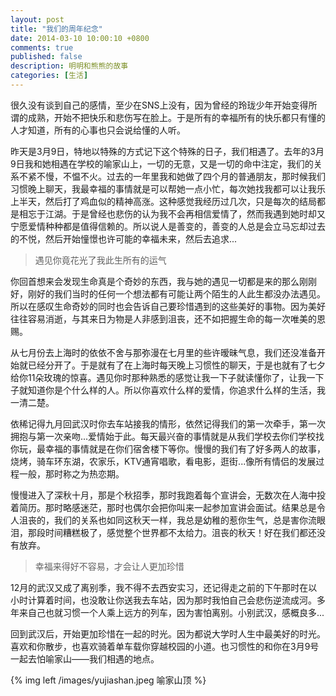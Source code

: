 ```yaml
---
layout: post
title: "我们的周年纪念"
date: 2014-03-10 10:00:10 +0800
comments: true
published: false
description: 明明和熊熊的故事
categories: [生活]
---
```

很久没有谈到自己的感情，至少在SNS上没有，因为曾经的玲珑少年开始变得所谓的成熟，开始不把快乐和悲伤写在脸上。于是所有的幸福所有的快乐都只有懂的人才知道，所有的心事也只会说给懂的人听。

昨天是3月9日，特地以特殊的方式记下这个特殊的日子，我们相遇了。去年的3月9日我和她相遇在学校的喻家山上，一切的无意，又是一切的命中注定，我们的关系不紧不慢，不愠不火。过去的一年里我和她做了四个月的普通朋友，那时候我们习惯晚上聊天，我最幸福的事情就是可以帮她一点小忙，每次她找我都可以让我乐上半天，然后打了鸡血似的精神高涨。这种感觉我经历过几次，只是每次的结局都是相忘于江湖。于是曾经也悲伤的认为我不会再相信爱情了，然而我遇到她时却又宁愿爱情种种都是值得信赖的。所以说人是善变的，善变的人总是会立马忘却过去的不悦，然后开始憧憬也许可能的幸福未来，然后去追求...
<!-- more -->

> 遇见你竟花光了我此生所有的运气

你回首想来会发现生命真是个奇妙的东西，我与她的遇见一切都是来的那么刚刚好，刚好的我们当时的任何一个想法都有可能让两个陌生的人此生都没办法遇见。所以在感叹生命奇妙的同时也会告诉自己要珍惜遇到的这些美好的事物。因为美好往往容易消逝，与其来日为物是人非感到沮丧，还不如把握生命的每一次唯美的恩赐。

从七月份去上海时的依依不舍与那弥漫在七月里的些许暧昧气息，我们还没准备开始就已经分开了。于是就有了在上海时每天晚上习惯性的聊天，于是也就有了七夕给你11朵玫瑰的惊喜。遇见你时那种熟悉的感觉让我一下子就读懂你了，让我一下子就知道你是个什么样的人。所以你喜欢什么样的爱情，你追求什么样的生活，我一清二楚。

依稀记得九月回武汉时你去车站接我的情形，依然记得我们的第一次牵手，第一次拥抱与第一次亲吻...爱情始于此。每天最兴奋的事情就是从我们学校去你们学校找你玩，最幸福的事情就是在你们宿舍楼下等你。慢慢的我们有了好多两人的故事，烧烤，骑车环东湖，农家乐，KTV通宵唱歌，看电影，逛街...像所有情侣的发展过程一般，那时称之为热恋期。

慢慢进入了深秋十月，那是个秋招季，那时我跑着每个宣讲会，无数次在人海中投着简历。那时略感迷茫，那时也偶尔会把你叫来一起参加宣讲会面试。结果总是令人沮丧的，我们的关系也如同这秋天一样，我总是幼稚的惹你生气，总是害你流眼泪，那段时间糟糕极了，感觉整个世界都不太给力。沮丧的秋天！好在我们都还没有放弃。

> 幸福来得好不容易，才会让人更加珍惜

12月的武汉又成了离别季，我不得不去西安实习，还记得走之前的下午那时在以小时计算着时间，也没敢让你送我去车站，因为那时我怕自己会悲伤逆流成河。多年来自己也就习惯一个人乘上远方的列车，因为害怕离别。小别武汉，感概良多...

回到武汉后，开始更加珍惜在一起的时光。因为都说大学时人生中最美好的时光。喜欢和你散步，也喜欢骑着单车载你穿越校园的小道。也习惯性的和你在3月9号一起去怕喻家山——我们相遇的地点。

{% img left /images/yujiashan.jpeg 喻家山顶 %}
